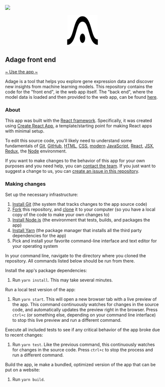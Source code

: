 ![](https://github.com/greenelab/adage-frontend/workflows/ci/badge.svg)

<p align="center">
  <img width="100" height="100" src="https://raw.githubusercontent.com/greenelab/adage-frontend/master/src/images/logo.svg?sanitize=true">
</p>

## Adage front end

[~ Use the app ~](https://adage.greenelab.com)

Adage is a tool that helps you explore gene expression data and discover new insights from machine learning models.
This repository contains the code for the "front end", ie the web app itself.
The "back end", where the model data is loaded and then provided to the web app, can be found [here](https://github.com/greenelab/adage-backend).



### About

This app was built with the [React framework](https://reactjs.org/).
Specifically, it was created using [Create React App](https://github.com/facebook/create-react-app), a template/starting point for making React apps with minimal setup.

To edit this source code, you'll likely need to understand some fundamentals of [Git](https://git-scm.com/), [GitHub](https://github.com/), [HTML](https://developer.mozilla.org/en-US/docs/Web/HTML), [CSS](https://developer.mozilla.org/en-US/docs/Web/CSS), [modern](https://www.modernjs.com/) [JavaScript](https://developer.mozilla.org/en-US/docs/Web/JavaScript), [React](https://reactjs.org/), [JSX](https://reactjs.org/docs/introducing-jsx.html), [Redux](https://redux.js.org/), the [Node](https://nodejs.org/en/) environment.

If you want to make changes to the behavior of this app for your own purposes and you need help, you can [contact the team](mailto:team@greenelab.com). If you just want to suggest a change to us, you can [create an issue in this repository](https://github.com/greenelab/adage-frontend/issues).



### Making changes

Set up the necessary infrastructure:

1) [Install Git](https://git-scm.com/) (the system that tracks changes to the app source code)
2) [Fork](https://help.github.com/en/github/getting-started-with-github/fork-a-repo) this repository, and [clone](https://help.github.com/en/github/creating-cloning-and-archiving-repositories/cloning-a-repository) it to your computer (so you have a local copy of the code to make your own changes to)
3) [Install Node.js](https://nodejs.org/en/download/) (the environment that tests, builds, and packages the app)
4) [Install Yarn](https://classic.yarnpkg.com/en/docs/install/) (the package manager that installs all the third party dependencies for the app)
5) Pick and install your favorite command-line interface and text editor for your operating system

In your command line, navigate to the directory where you cloned the repository.
All commands listed below should be run from there.

Install the app's package dependencies:

1) Run `yarn install`.
This may take several minutes.

Run a local test version of the app:

1) Run `yarn start`.
This will open a new browser tab with a live preview of the app.
This command continuously watches for changes in the source code, and automatically updates the preview right in the browser.
Press `ctrl+c` (or something else, depending on your command line interface) to stop this live preview and run a different command.

Execute all included tests to see if any critical behavior of the app broke due to recent changes:

1) Run `yarn test`.
Like the previous command, this continuously watches for changes in the source code.
Press `ctrl+c` to stop the process and run a different command.

Build the app, ie make a bundled, optimized version of the app that can be put on a website:

1) Run `yarn build`.
